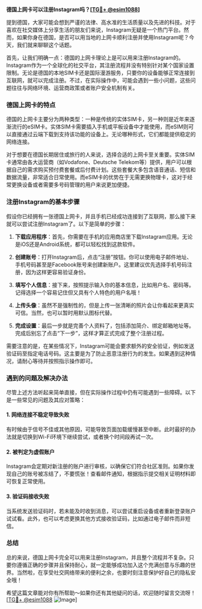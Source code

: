 **德国上网卡可以注册Instagram吗？[[TG💪+ @esim1088](https://t.me/s/esim1088)]**

提到德国，大家可能会想到严谨的法律、高水准的生活质量以及先进的科技。对于喜欢在社交媒体上分享生活的朋友们来说，Instagram无疑是一个热门平台。然而，如果你身在德国，是否可以用当地的上网卡顺利注册并使用Instagram呢？今天，我们就来聊聊这个话题。

首先，让我们明确一点：德国的上网卡理论上是可以用来注册Instagram的。Instagram作为一个全球化的社交平台，其注册流程并没有特别针对某个国家设置限制。无论是德国的本地SIM卡还是国际漫游服务，只要你的设备能够正常连接到互联网，就可以完成注册。不过，在实际操作中，可能会遇到一些小问题，这些问题往往与网络环境、运营商政策或者账户安全机制有关。

### 德国上网卡的特点

德国的上网卡主要分为两种类型：一种是传统的实体SIM卡，另一种则是近年来逐渐流行的eSIM卡。实体SIM卡需要插入手机或平板设备中才能使用，而eSIM则可以直接通过云端下载到支持该功能的设备上。无论哪种形式，它们都能提供稳定的网络连接。

对于想要在德国长期居住或旅行的人来说，选择合适的上网卡至关重要。实体SIM卡通常由各大运营商（如Vodafone、Deutsche Telekom等）提供，用户可以根据自己的需求购买预付费套餐或后付费计划。这些套餐大多包含语音通话、短信和数据流量，非常适合日常使用。而eSIM卡的优势在于无需更换物理卡，这对于经常更换设备或者需要多号码管理的用户来说更加便捷。

### 注册Instagram的基本步骤

假设你已经拥有一张德国上网卡，并且手机已经成功连接到了互联网，那么接下来就可以尝试注册Instagram了。以下是简单的步骤：

1. **下载应用程序**：首先，你需要在手机的应用商店里下载Instagram应用。无论是iOS还是Android系统，都可以轻松找到这款软件。
   
2. **创建账号**：打开Instagram后，点击“注册”按钮。你可以使用电子邮件地址、手机号码甚至是Facebook账号来创建新账户。这里建议优先选择手机号码注册，因为这样更容易验证身份。

3. **填写个人信息**：接下来，按照提示输入你的基本信息，比如用户名、密码等。记得选择一个容易记住但又具有个人特色的用户名哦！

4. **上传头像**：虽然不是强制性的，但是上传一张清晰的照片会让你看起来更真实可信。当然，也可以暂时用默认图标代替。

5. **完成设置**：最后一步就是完善个人资料了，包括添加简介、绑定邮箱地址等。完成后别忘了点击“下一步”，这样才算正式完成了整个注册过程。

需要注意的是，在某些情况下，Instagram可能会要求额外的安全验证，例如发送验证码至指定电话号码。这主要是为了防止恶意注册行为的发生。如果遇到这种情况，请耐心等待并按照指示操作即可。

### 遇到的问题及解决办法

尽管上述方法听起来简单直接，但在实际操作过程中仍有可能遇到一些障碍。以下是一些常见的问题及其应对策略：

#### 1. 网络连接不稳定导致失败
有时候由于信号不佳或其他原因，可能导致页面加载缓慢甚至中断。此时最好的办法就是切换到Wi-Fi环境下继续尝试，或者换个时间段再试一次。

#### 2. 被判定为虚假账户
Instagram会定期对新注册的账户进行审核，以确保它们符合社区准则。如果你发现自己的账号被冻结了，不要慌张！查看邮件通知，根据指示提交相关证明材料即可恢复正常使用。

#### 3. 验证码接收失败
当系统发送验证码时，若未能及时收到消息，可以尝试重启设备或者重新登录账户试试看。此外，也可以考虑更换其他方式接收验证码，比如通过电子邮件而非短信。

### 总结

总的来说，德国上网卡完全可以用来注册Instagram，并且整个流程并不复杂。只要你遵循正确的步骤并且保持耐心，就一定能够成功加入这个充满创意与乐趣的世界。当然啦，在享受社交网络带来的便利之余，也要时刻注意保护好自己的隐私安全哦！

希望这篇文章能对你有所帮助～如果你还有其他疑问的话，欢迎随时留言交流呀！[[TG💪+ @esim1088](https://t.me/s/esim1088) ![Image](https://i.postimg.cc/4NQfJmqS/Snipaste-2025-05-13-00-14-12.png)]
